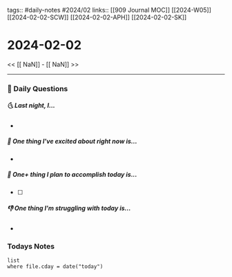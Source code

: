 tags:: #daily-notes #2024/02 
links:: [[909 Journal MOC]] [[2024-W05]] [[2024-02-02-SCW]] [[2024-02-02-APH]] [[2024-02-02-SK]]
# 2024-02-02

<< [[ NaN]] - [[ NaN]] >>

---
### 📅 Daily Questions
##### 🌜 Last night, I...
- 

##### 🙌 One thing I've excited about right now is...
- 

##### 🚀 One+ thing I plan to accomplish today is...
- [ ] 

##### 👎 One thing I'm struggling with today is...
- 

### Todays Notes
```dataview
list 
where file.cday = date("today")
```